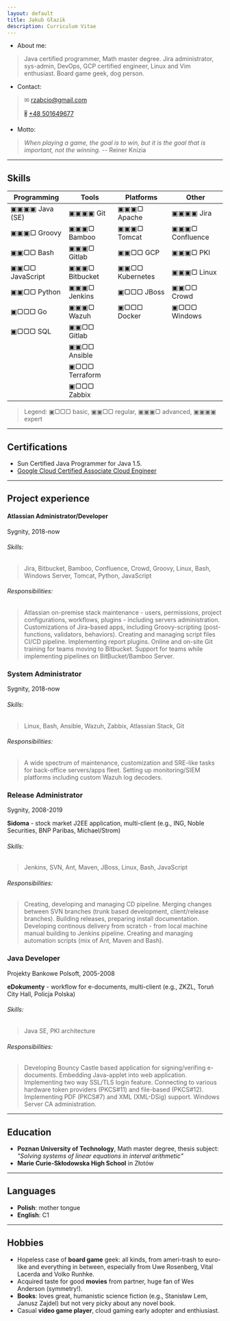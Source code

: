 ```yaml
---
layout: default
title: Jakub Głazik
description: Curriculum Vitae
---
```


* About me:
> Java certified programmer, Math master degree.
> Jira administrator, sys-admin, DevOps, GCP certified engineer, Linux and Vim enthusiast.
> Board game geek, dog person.

* Contact:
> ✉ [rzabcio@gmail.com](mailto:rzabcio@gmail.com)
> 
> 🖁 [+48 501649677](tel:48501649677)

* Motto:
> *When playing a game, the goal is to win, but it is the goal that is important, not the winning.*
> -- Reiner Knizia


---
## Skills

| Programming     | Tools          | Platforms       | Other           |
| -----           | -----          | -----           | -----           |
| ▣▣▣▣ Java (SE)  | ▣▣▣▣ Git       | ▣▣▣▢ Apache     | ▣▣▣▣ Jira       |
| ▣▣▣▢ Groovy     | ▣▣▣▢ Bamboo    | ▣▣▣▢ Tomcat     | ▣▣▣▢ Confluence |
| ▣▣▢▢ Bash       | ▣▣▣▢ Gitlab    | ▣▣▢▢ GCP        | ▣▣▣▢ PKI        |
| ▣▣▢▢ JavaScript | ▣▣▣▢ Bitbucket | ▣▣▢▢ Kubernetes | ▣▣▣▢ Linux      |
| ▣▣▢▢ Python     | ▣▣▣▢ Jenkins   | ▣▢▢▢ JBoss      | ▣▣▢▢ Crowd      |
| ▣▢▢▢ Go         | ▣▣▣▢ Wazuh     | ▣▢▢▢ Docker     | ▣▢▢▢ Windows    |
| ▣▢▢▢ SQL        | ▣▣▢▢ Gitlab    |                 |                 |
|                 | ▣▣▢▢ Ansible   |                 |                 |
|                 | ▣▢▢▢ Terraform |                 |                 |
|                 | ▣▢▢▢ Zabbix    |                 |                 |

> Legend: ▣▢▢▢ basic, ▣▣▢▢ regular, ▣▣▣▢ advanced, ▣▣▣▣ expert


---
## Certifications
* Sun Certified Java Programmer for Java 1.5.
* [Google Cloud Certified Associate Cloud Engineer](https://www.credential.net/78b480e5-2bf8-4539-94fc-c2e32cd9ed01?key=3628f63f8b96f9db5ad46e29e8c6463359da22fa088ed79e8d503273951d6103&record_view=true)


---
## Project experience

#### Atlassian Administrator/Developer
Sygnity, 2018-now

###### Skills:
> Jira, Bitbucket, Bamboo, Confluence, Crowd, Groovy, Linux, Bash, Windows Server, Tomcat, Python, JavaScript

###### Responsibilities:
> Atlassian on-premise stack maintenance - users, permissions, project configurations, workflows, plugins - including servers administration. Customizations of Jira-based apps, including Groovy-scripting (post-functions, validators, behaviors). Creating and managing script files CI/CD pipeline. Implementing report plugins. Online and on-site Git training for teams moving to Bitbucket. Support for teams while implementing pipelines on BitBucket/Bamboo Server.


### System Administrator 
Sygnity, 2018-now

###### Skills:
> Linux, Bash, Ansible, Wazuh, Zabbix, Atlassian Stack, Git

###### Responsibilities:
> A wide spectrum of maintenance, customization and SRE-like tasks for back-office servers/apps fleet. Setting up monitoring/SIEM platforms including custom Wazuh log decoders.


### Release Administrator
Sygnity, 2008-2019

**Sidoma** - stock market J2EE application, multi-client (e.g., ING, Noble Securities, BNP Paribas, Michael/Strom)

###### Skills:
> Jenkins, SVN, Ant, Maven, JBoss, Linux, Bash, JavaScript

###### Responsibilities:
> Creating, developing and managing CD pipeline. Merging changes between SVN branches (trunk based development, client/release branches). Building releases, preparing install documentation. Developing continous delivery from scratch - from local machine manual building to Jenkins pipeline. Creating and managing automation scripts (mix of Ant, Maven and Bash).


### Java Developer
Projekty Bankowe Polsoft, 2005-2008

**eDokumenty** - workflow for e-documents, multi-client (e.g., ZKZL, Toruń City Hall, Policja Polska)

###### Skills:
> Java SE, PKI architecture

###### Responsibilities:
> Developing Bouncy Castle based application for signing/verifing e-documents. Embedding Java-applet into web application. Implementing two way SSL/TLS login feature. Connecting to various hardware token providers (PKCS#11) and file-based (PKCS#12). Implementing PDF (PKCS#7) and XML (XML-DSig) support. Windows Server CA administration.


---
## Education
* **Poznan University of Technology**, Math master degree, thesis subject: *"Solving systems of linear equations in interval arithmetic"*
* **Marie Curie-Skłodowska High School** in Złotów


---
## Languages
* **Polish**: mother tongue
* **English**: C1


---
## Hobbies
* Hopeless case of **board game** geek: all kinds, from ameri-trash to euro-like and everything in between, especially from Uwe Rosenberg, Vital Lacerda and Volko Runhke.
* Acquired taste for good **movies** from partner, huge fan of Wes Anderson (symmetry!).
* **Books**: loves great, humanistic science fiction (e.g., Stanisław Lem, Janusz Zajdel) but not very picky about any novel book.
* Casual **video game player**, cloud gaming early adopter and enthiusiast.
